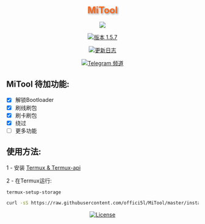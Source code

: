 <div align="center">

<h1 style="font-size: 24px; color: #FF6719; text-shadow: 2px 2px 4px rgba(0, 0, 0, 0.5);">MiTool</h1>

![](https://img.shields.io/badge/Compatible%20with%20Android(Termux)-black?logo=android&logoColor=green&style=for-the-badge)

[![版本 1.5.7](https://img.shields.io/badge/版本-1.5.7-brightgreen)](#)

[![更新日志](https://img.shields.io/badge/更新日志-brightgreen)](https://github.com/offici5l/MiTool/blob/main/CHANGELOG.md)

[![Telegram 频道](https://img.shields.io/badge/-Telegram频道-red?color=white&logo=telegram&logoColor=blue)](https://t.me/Offici5l_Channel)

</div>

## MiTool 待加功能:

- [x] 解锁Bootloader
- [x] 刷线刷包
- [x] 刷卡刷包
- [x] 绕过
- [ ] 更多功能

## 使用方法:

1 - 安装 [Termux & Termux-api](http://offici5l.github.io/d-termux.html)

2 - 在Termux运行:
```bash
termux-setup-storage
```
```bash
curl -sS https://raw.githubusercontent.com/offici5l/MiTool/master/install.sh | bash
```

<div align="center">

[![License](https://img.shields.io/badge/License-Apache_2.0-blue.svg)](./LICENSE)







